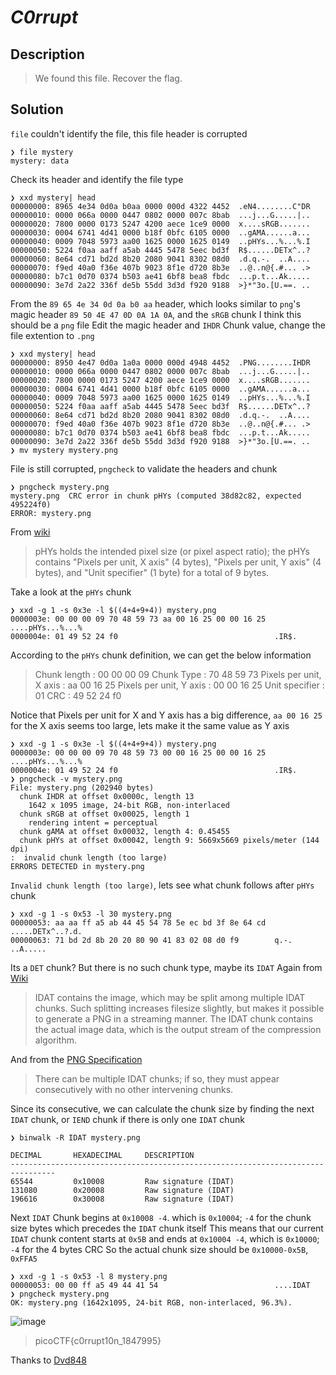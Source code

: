 # **_C0rrupt_**
## Description
> We found this file. Recover the flag.

## Solution 
`file` couldn't identify the file, this file header is corrupted
```console
❯ file mystery
mystery: data
```
Check its header and identify the file type
```console
❯ xxd mystery| head
00000000: 8965 4e34 0d0a b0aa 0000 000d 4322 4452  .eN4........C"DR
00000010: 0000 066a 0000 0447 0802 0000 007c 8bab  ...j...G.....|..
00000020: 7800 0000 0173 5247 4200 aece 1ce9 0000  x....sRGB.......
00000030: 0004 6741 4d41 0000 b18f 0bfc 6105 0000  ..gAMA......a...
00000040: 0009 7048 5973 aa00 1625 0000 1625 0149  ..pHYs...%...%.I
00000050: 5224 f0aa aaff a5ab 4445 5478 5eec bd3f  R$......DETx^..?
00000060: 8e64 cd71 bd2d 8b20 2080 9041 8302 08d0  .d.q.-.  ..A....
00000070: f9ed 40a0 f36e 407b 9023 8f1e d720 8b3e  ..@..n@{.#... .>
00000080: b7c1 0d70 0374 b503 ae41 6bf8 bea8 fbdc  ...p.t...Ak.....
00000090: 3e7d 2a22 336f de5b 55dd 3d3d f920 9188  >}*"3o.[U.==. ..
```
From the `89 65 4e 34 0d 0a b0 aa` header, which looks similar to `png`'s magic header `89 50 4E 47 0D 0A 1A 0A`, and the  `sRGB` chunk I think this should be a `png` file
Edit the magic header and `IHDR` Chunk value, change the file extention to `.png`
```console
❯ xxd mystery| head
00000000: 8950 4e47 0d0a 1a0a 0000 000d 4948 4452  .PNG........IHDR
00000010: 0000 066a 0000 0447 0802 0000 007c 8bab  ...j...G.....|..
00000020: 7800 0000 0173 5247 4200 aece 1ce9 0000  x....sRGB.......
00000030: 0004 6741 4d41 0000 b18f 0bfc 6105 0000  ..gAMA......a...
00000040: 0009 7048 5973 aa00 1625 0000 1625 0149  ..pHYs...%...%.I
00000050: 5224 f0aa aaff a5ab 4445 5478 5eec bd3f  R$......DETx^..?
00000060: 8e64 cd71 bd2d 8b20 2080 9041 8302 08d0  .d.q.-.  ..A....
00000070: f9ed 40a0 f36e 407b 9023 8f1e d720 8b3e  ..@..n@{.#... .>
00000080: b7c1 0d70 0374 b503 ae41 6bf8 bea8 fbdc  ...p.t...Ak.....
00000090: 3e7d 2a22 336f de5b 55dd 3d3d f920 9188  >}*"3o.[U.==. ..
❯ mv mystery mystery.png
```
File is still corrupted, `pngcheck` to validate the headers and chunk
```console
❯ pngcheck mystery.png
mystery.png  CRC error in chunk pHYs (computed 38d82c82, expected 495224f0)
ERROR: mystery.png
```
From [wiki](https://www.wikiwand.com/en/Portable_Network_Graphics)
>pHYs holds the intended pixel size (or pixel aspect ratio); the pHYs contains "Pixels per unit, X axis" (4 bytes), "Pixels per unit, Y axis" (4 bytes), and "Unit specifier" (1 byte) for a total of 9 bytes.

Take a look at the `pHYs` chunk
```console
❯ xxd -g 1 -s 0x3e -l $((4+4+9+4)) mystery.png
0000003e: 00 00 00 09 70 48 59 73 aa 00 16 25 00 00 16 25  ....pHYs...%...%
0000004e: 01 49 52 24 f0                                   .IR$.
```
According to the `pHYs` chunk definition, we can get the below information
> Chunk length : 00 00 00 09
Chunk Type : 70 48 59 73
Pixels per unit, X axis : aa 00 16 25
Pixels per unit, Y axis : 00 00 16 25
Unit specifier : 01
CRC : 49 52 24 f0

Notice that Pixels per unit for X and Y axis has a big difference, `aa 00 16 25` for the X axis seems too large, lets make it the same value as Y axis
```console
❯ xxd -g 1 -s 0x3e -l $((4+4+9+4)) mystery.png
0000003e: 00 00 00 09 70 48 59 73 00 00 16 25 00 00 16 25  ....pHYs...%...%
0000004e: 01 49 52 24 f0                                   .IR$.
❯ pngcheck -v mystery.png
File: mystery.png (202940 bytes)
  chunk IHDR at offset 0x0000c, length 13
    1642 x 1095 image, 24-bit RGB, non-interlaced
  chunk sRGB at offset 0x00025, length 1
    rendering intent = perceptual
  chunk gAMA at offset 0x00032, length 4: 0.45455
  chunk pHYs at offset 0x00042, length 9: 5669x5669 pixels/meter (144 dpi)
:  invalid chunk length (too large)
ERRORS DETECTED in mystery.png
```
`Invalid chunk length (too large)`, lets see what chunk follows after `pHYs` chunk
```console
❯ xxd -g 1 -s 0x53 -l 30 mystery.png
00000053: aa aa ff a5 ab 44 45 54 78 5e ec bd 3f 8e 64 cd  .....DETx^..?.d.
00000063: 71 bd 2d 8b 20 20 80 90 41 83 02 08 d0 f9        q.-.  ..A.....
```
Its a `DET` chunk? But there is no such chunk type, maybe its `IDAT`
Again from [Wiki](https://www.wikiwand.com/en/Portable_Network_Graphics)
>IDAT contains the image, which may be split among multiple IDAT chunks. Such splitting increases filesize slightly, but makes it possible to generate a PNG in a streaming manner. The IDAT chunk contains the actual image data, which is the output stream of the compression algorithm.

And from the [PNG Specification](https://www.w3.org/TR/PNG-Chunks.html)
>There can be multiple IDAT chunks; if so, they must appear consecutively with no other intervening chunks.

Since its consecutive, we can calculate the chunk size by finding the next `IDAT` chunk, or `IEND` chunk if there is only one `IDAT` chunk
```console
❯ binwalk -R IDAT mystery.png

DECIMAL       HEXADECIMAL     DESCRIPTION
--------------------------------------------------------------------------------
65544         0x10008         Raw signature (IDAT)
131080        0x20008         Raw signature (IDAT)
196616        0x30008         Raw signature (IDAT)
```
Next `IDAT` Chunk begins at `0x10008 -4`. which is `0x10004`; `-4` for the chunk size bytes which precedes the `IDAT` chunk itself 
This means that our current `IDAT` chunk content starts at `0x5B` and ends at `0x10004 -4`, which is `0x10000`; `-4`  for the 4 bytes CRC
So the actual chunk size should be `0x10000-0x5B`, `0xFFA5`
```console
❯ xxd -g 1 -s 0x53 -l 8 mystery.png
00000053: 00 00 ff a5 49 44 41 54                          ....IDAT
❯ pngcheck mystery.png
OK: mystery.png (1642x1095, 24-bit RGB, non-interlaced, 96.3%).
```
![image](https://user-images.githubusercontent.com/70738420/182043657-a01cfde2-4389-4907-94e2-323e59e8e564.png)

>picoCTF{c0rrupt10n_1847995}

Thanks to [Dvd848](https://github.com/Dvd848/CTFs/blob/master/2019_picoCTF/c0rrupt.md)
